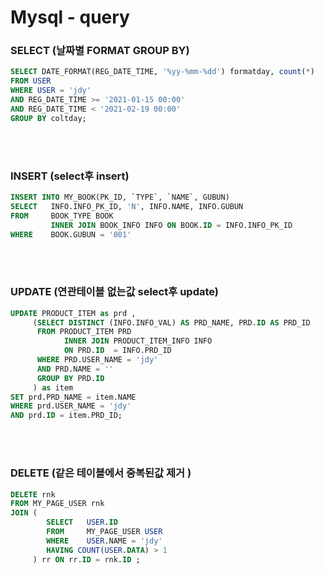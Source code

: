 # Mysql - query
### SELECT (날짜별 FORMAT GROUP BY)
~~~sql
SELECT DATE_FORMAT(REG_DATE_TIME, '%yy-%mm-%dd') formatday, count(*) 
FROM USER 
WHERE USER = 'jdy'
AND REG_DATE_TIME >= '2021-01-15 00:00'
AND REG_DATE_TIME < '2021-02-19 00:00'
GROUP BY coltday;
~~~
</br>
</br>

### INSERT (select후 insert)
~~~sql
INSERT INTO MY_BOOK(PK_ID, `TYPE`, `NAME`, GUBUN)
SELECT   INFO.INFO_PK_ID, 'N', INFO.NAME, INFO.GUBUN 
FROM     BOOK_TYPE BOOK
         INNER JOIN BOOK_INFO INFO ON BOOK.ID = INFO.INFO_PK_ID
WHERE    BOOK.GUBUN = '001'
~~~

</br>
</br>

### UPDATE (연관테이블 없는값 select후 update)
~~~sql
UPDATE PRODUCT_ITEM as prd , 
	 (SELECT DISTINCT (INFO.INFO_VAL) AS PRD_NAME, PRD.ID AS PRD_ID  
	  FROM PRODUCT_ITEM PRD
			INNER JOIN PRODUCT_ITEM_INFO INFO 
			ON PRD.ID  = INFO.PRD_ID 
	  WHERE PRD.USER_NAME = 'jdy'
	  AND PRD.NAME = ''
	  GROUP BY PRD.ID 
	 ) as item
SET prd.PRD_NAME = item.NAME
WHERE prd.USER_NAME = 'jdy'
AND prd.ID = item.PRD_ID;
~~~

</br>
</br>

### DELETE (같은 테이블에서 중복된값 제거 )
~~~sql
DELETE rnk
FROM MY_PAGE_USER rnk
JOIN (
		SELECT   USER.ID
		FROM     MY_PAGE_USER USER
		WHERE    USER.NAME = 'jdy'
		HAVING COUNT(USER.DATA) > 1 
	 ) rr ON rr.ID = rnk.ID ;
~~~
